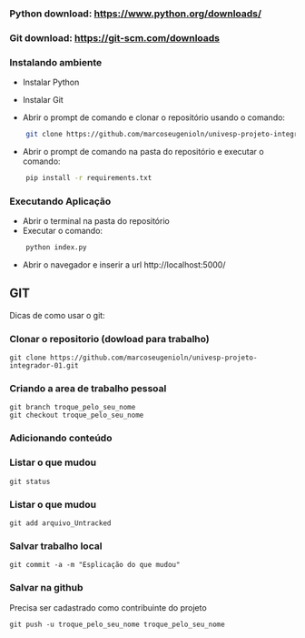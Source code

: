 ### Python download: https://www.python.org/downloads/
### Git download: https://git-scm.com/downloads

### Instalando ambiente

- Instalar Python

- Instalar Git

- Abrir o prompt de comando e clonar o repositório usando o comando:
```bash
    git clone https://github.com/marcoseugenioln/univesp-projeto-integrador-01.git
```

- Abrir o prompt de comando na pasta do repositório e executar o comando:
```bash
    pip install -r requirements.txt
```

### Executando Aplicação
- Abrir o terminal na pasta do repositório
- Executar o comando:
```bash
    python index.py
```

- Abrir o navegador e inserir  a url http://localhost:5000/

## GIT
Dicas de como usar o git:

### Clonar o repositorio (dowload para trabalho)
```
git clone https://github.com/marcoseugenioln/univesp-projeto-integrador-01.git
```

### Criando a area de trabalho pessoal
```
git branch troque_pelo_seu_nome
git checkout troque_pelo_seu_nome
```
### Adicionando conteúdo

### Listar o que mudou
```
git status 
```
### Listar o que mudou
```
git add arquivo_Untracked
```

### Salvar trabalho local
```
git commit -a -m "Esplicação do que mudou"
```
### Salvar na github
Precisa ser cadastrado como contribuinte do projeto
```
git push -u troque_pelo_seu_nome troque_pelo_seu_nome  
```
